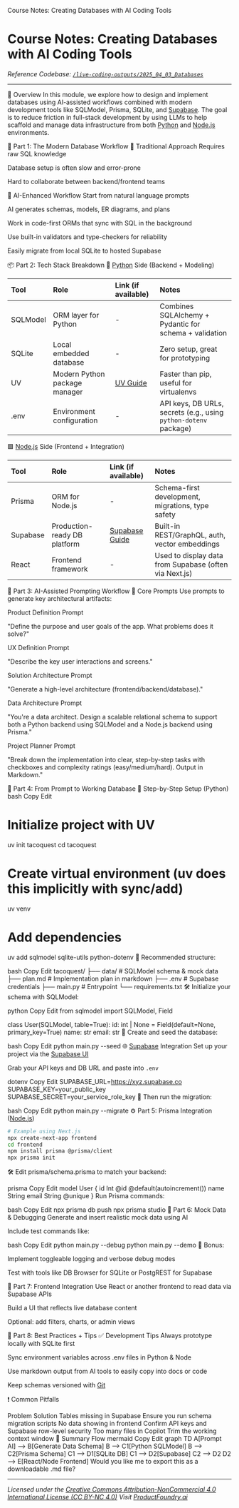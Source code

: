 Course Notes: Creating Databases with AI Coding Tools
# Course Notes: Creating Databases with AI Coding Tools

*Reference Codebase: [`/live-coding-outputs/2025_04_03_Databases`](../../live-coding-outputs/2025_04_03_Databases/)*

---

🔧 Overview
In this module, we explore how to design and implement databases using AI-assisted workflows combined with modern development tools like SQLModel, Prisma, SQLite, and [Supabase](../../tools/infrastructure/Supabase.md). The goal is to reduce friction in full-stack development by using LLMs to help scaffold and manage data infrastructure from both [Python](../../tools/foundational/Python.md) and [Node.js](../../tools/foundational/JavaScript.md) environments.

🔩 Part 1: The Modern Database Workflow
🧱 Traditional Approach
Requires raw SQL knowledge

Database setup is often slow and error-prone

Hard to collaborate between backend/frontend teams

🚀 AI-Enhanced Workflow
Start from natural language prompts

AI generates schemas, models, ER diagrams, and plans

Work in code-first ORMs that sync with SQL in the background

Use built-in validators and type-checkers for reliability

Easily migrate from local SQLite to hosted Supabase

📦 Part 2: Tech Stack Breakdown
🐍 [Python](../../tools/foundational/Python.md) Side (Backend + Modeling)

| Tool     | Role                          | Link (if available)                               | Notes                                                              |
| :------- | :---------------------------- | :------------------------------------------------ | :----------------------------------------------------------------- |
| SQLModel | ORM layer for Python          | -                                                 | Combines SQLAlchemy + Pydantic for schema + validation             |
| SQLite   | Local embedded database       | -                                                 | Zero setup, great for prototyping                                  |
| UV       | Modern Python package manager | [UV Guide](../../tools/foundational_dev/UV.md)    | Faster than pip, useful for virtualenvs                            |
| .env     | Environment configuration     | -                                                 | API keys, DB URLs, secrets (e.g., using `python-dotenv` package) |

🟩 [Node.js](../../tools/foundational/JavaScript.md) Side (Frontend + Integration)

| Tool     | Role                           | Link (if available)                                      | Notes                                                      |
| :------- | :----------------------------- | :------------------------------------------------------- | :--------------------------------------------------------- |
| Prisma   | ORM for Node.js                | -                                                        | Schema-first development, migrations, type safety          |
| Supabase | Production-ready DB platform   | [Supabase Guide](../../tools/infrastructure/Supabase.md) | Built-in REST/GraphQL, auth, vector embeddings             |
| React    | Frontend framework             | -                                                        | Used to display data from Supabase (often via Next.js)     |
🧠 Part 3: AI-Assisted Prompting Workflow
🌱 Core Prompts
Use prompts to generate key architectural artifacts:

Product Definition Prompt

"Define the purpose and user goals of the app. What problems does it solve?"

UX Definition Prompt

"Describe the key user interactions and screens."

Solution Architecture Prompt

"Generate a high-level architecture (frontend/backend/database)."

Data Architecture Prompt

"You're a data architect. Design a scalable relational schema to support both a Python backend using SQLModel and a Node.js backend using Prisma."

Project Planner Prompt

"Break down the implementation into clear, step-by-step tasks with checkboxes and complexity ratings (easy/medium/hard). Output in Markdown."

🧱 Part 4: From Prompt to Working Database
🧪 Step-by-Step Setup (Python)
bash
Copy
Edit
# Initialize project with UV
uv init tacoquest 
cd tacoquest
# Create virtual environment (uv does this implicitly with sync/add)
uv venv 
# Add dependencies
uv add sqlmodel sqlite-utils python-dotenv 
📁 Recommended structure:

bash
Copy
Edit
tacoquest/
├── data/                 # SQLModel schema & mock data
├── plan.md               # Implementation plan in markdown
├── .env                  # Supabase credentials
├── main.py               # Entrypoint
└── requirements.txt
🛠 Initialize your schema with SQLModel:

python
Copy
Edit
from sqlmodel import SQLModel, Field

class User(SQLModel, table=True):
    id: int | None = Field(default=None, primary_key=True)
    name: str
    email: str
🧪 Create and seed the database:

bash
Copy
Edit
python main.py --seed
🌐 [Supabase](../../tools/infrastructure/Supabase.md) Integration
Set up your project via the [Supabase UI](https://supabase.com/)

Grab your API keys and DB URL and paste into `.env`

dotenv
Copy
Edit
SUPABASE_URL=https://xyz.supabase.co
SUPABASE_KEY=your_public_key
SUPABASE_SECRET=your_service_role_key
🔁 Then run the migration:

bash
Copy
Edit
python main.py --migrate
⚙️ Part 5: Prisma Integration ([Node.js](../../tools/foundational/JavaScript.md))
```bash
# Example using Next.js
npx create-next-app frontend 
cd frontend
npm install prisma @prisma/client
npx prisma init
```
🛠 Edit prisma/schema.prisma to match your backend:

prisma
Copy
Edit
model User {
  id    Int    @id @default(autoincrement())
  name  String
  email String @unique
}
Run Prisma commands:

bash
Copy
Edit
npx prisma db push
npx prisma studio
🧪 Part 6: Mock Data & Debugging
Generate and insert realistic mock data using AI

Include test commands like:

bash
Copy
Edit
python main.py --debug
python main.py --demo
📘 Bonus:

Implement toggleable logging and verbose debug modes

Test with tools like DB Browser for SQLite or PostgREST for Supabase

🔁 Part 7: Frontend Integration
Use React or another frontend to read data via Supabase APIs

Build a UI that reflects live database content

Optional: add filters, charts, or admin views

📓 Part 8: Best Practices + Tips
✅ Development Tips
Always prototype locally with SQLite first

Sync environment variables across .env files in Python & Node

Use markdown output from AI tools to easily copy into docs or code

Keep schemas versioned with [Git](../../tools/foundational_dev/Git-for-windows.md)

❗ Common Pitfalls

Problem	Solution
Tables missing in Supabase	Ensure you run schema migration scripts
No data showing in frontend	Confirm API keys and Supabase row-level security
Too many files in Copilot	Trim the working context window
📍 Summary Flow
mermaid
Copy
Edit
graph TD
A[Prompt AI] --> B[Generate Data Schema]
B --> C1[Python SQLModel]
B --> C2[Prisma Schema]
C1 --> D1[SQLite DB]
C1 --> D2[Supabase]
C2 --> D2
D2 --> E[React/Node Frontend]
Would you like me to export this as a downloadable .md file?

---
*Licensed under the [Creative Commons Attribution-NonCommercial 4.0 International License (CC BY-NC 4.0)](https://creativecommons.org/licenses/by-nc/4.0/)*
*Visit [ProductFoundry.ai](https://productfoundry.ai)*
